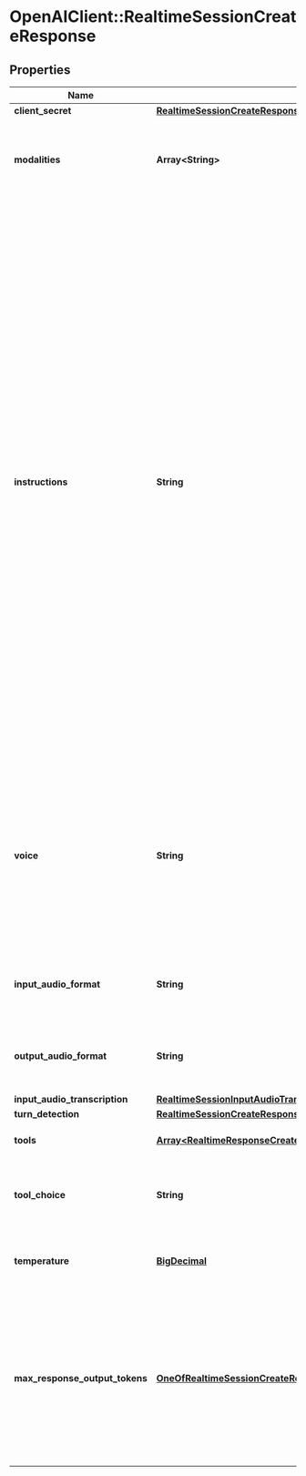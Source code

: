 # OpenAIClient::RealtimeSessionCreateResponse

## Properties
Name | Type | Description | Notes
------------ | ------------- | ------------- | -------------
**client_secret** | [**RealtimeSessionCreateResponseClientSecret**](RealtimeSessionCreateResponseClientSecret.md) |  | 
**modalities** | **Array&lt;String&gt;** | The set of modalities the model can respond with. To disable audio, set this to [\&quot;text\&quot;].  | [optional] 
**instructions** | **String** | The default system instructions (i.e. system message) prepended to model  calls. This field allows the client to guide the model on desired  responses. The model can be instructed on response content and format,  (e.g. \&quot;be extremely succinct\&quot;, \&quot;act friendly\&quot;, \&quot;here are examples of good  responses\&quot;) and on audio behavior (e.g. \&quot;talk quickly\&quot;, \&quot;inject emotion  into your voice\&quot;, \&quot;laugh frequently\&quot;). The instructions are not guaranteed  to be followed by the model, but they provide guidance to the model on the  desired behavior.  Note that the server sets default instructions which will be used if this  field is not set and are visible in the &#x60;session.created&#x60; event at the  start of the session.  | [optional] 
**voice** | **String** | The voice the model uses to respond. Voice cannot be changed during the  session once the model has responded with audio at least once. Current  voice options are &#x60;alloy&#x60;, &#x60;ash&#x60;, &#x60;ballad&#x60;, &#x60;coral&#x60;, &#x60;echo&#x60; &#x60;sage&#x60;,  &#x60;shimmer&#x60; and &#x60;verse&#x60;.  | [optional] 
**input_audio_format** | **String** | The format of input audio. Options are &#x60;pcm16&#x60;, &#x60;g711_ulaw&#x60;, or &#x60;g711_alaw&#x60;.  | [optional] 
**output_audio_format** | **String** | The format of output audio. Options are &#x60;pcm16&#x60;, &#x60;g711_ulaw&#x60;, or &#x60;g711_alaw&#x60;.  | [optional] 
**input_audio_transcription** | [**RealtimeSessionInputAudioTranscription**](RealtimeSessionInputAudioTranscription.md) |  | [optional] 
**turn_detection** | [**RealtimeSessionCreateResponseTurnDetection**](RealtimeSessionCreateResponseTurnDetection.md) |  | [optional] 
**tools** | [**Array&lt;RealtimeResponseCreateParamsTools&gt;**](RealtimeResponseCreateParamsTools.md) | Tools (functions) available to the model. | [optional] 
**tool_choice** | **String** | How the model chooses tools. Options are &#x60;auto&#x60;, &#x60;none&#x60;, &#x60;required&#x60;, or  specify a function.  | [optional] 
**temperature** | [**BigDecimal**](BigDecimal.md) | Sampling temperature for the model, limited to [0.6, 1.2]. Defaults to 0.8.  | [optional] 
**max_response_output_tokens** | [**OneOfRealtimeSessionCreateResponseMaxResponseOutputTokens**](OneOfRealtimeSessionCreateResponseMaxResponseOutputTokens.md) | Maximum number of output tokens for a single assistant response, inclusive of tool calls. Provide an integer between 1 and 4096 to limit output tokens, or &#x60;inf&#x60; for the maximum available tokens for a given model. Defaults to &#x60;inf&#x60;.  | [optional] 

